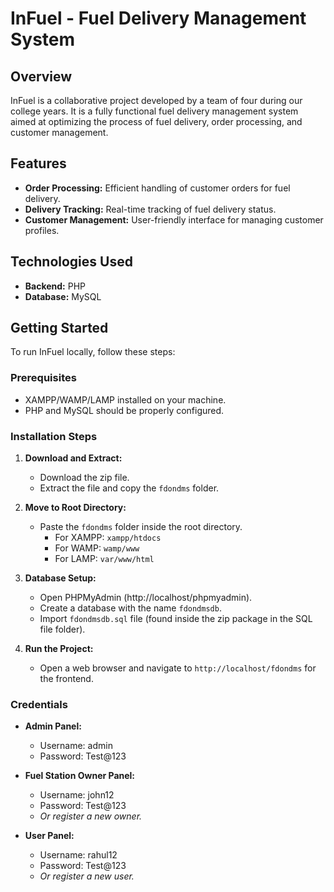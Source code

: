 # InFuel - Fuel Delivery Management System

## Overview
InFuel is a collaborative project developed by a team of four during our college years. It is a fully functional fuel delivery management system aimed at optimizing the process of fuel delivery, order processing, and customer management.

## Features
- **Order Processing:** Efficient handling of customer orders for fuel delivery.
- **Delivery Tracking:** Real-time tracking of fuel delivery status.
- **Customer Management:** User-friendly interface for managing customer profiles.

## Technologies Used
- **Backend:** PHP
- **Database:** MySQL

## Getting Started
To run InFuel locally, follow these steps:

### Prerequisites
- XAMPP/WAMP/LAMP installed on your machine.
- PHP and MySQL should be properly configured.

### Installation Steps

1. **Download and Extract:**
   - Download the zip file.
   - Extract the file and copy the `fdondms` folder.

2. **Move to Root Directory:**
   - Paste the `fdondms` folder inside the root directory.
     - For XAMPP: `xampp/htdocs`
     - For WAMP: `wamp/www`
     - For LAMP: `var/www/html`

3. **Database Setup:**
   - Open PHPMyAdmin (http://localhost/phpmyadmin).
   - Create a database with the name `fdondmsdb`.
   - Import `fdondmsdb.sql` file (found inside the zip package in the SQL file folder).

4. **Run the Project:**
   - Open a web browser and navigate to `http://localhost/fdondms` for the frontend.

### Credentials

- **Admin Panel:**
  - Username: admin
  - Password: Test@123

- **Fuel Station Owner Panel:**
  - Username: john12
  - Password: Test@123
  - *Or register a new owner.*

- **User Panel:**
  - Username: rahul12
  - Password: Test@123
  - *Or register a new user.*
